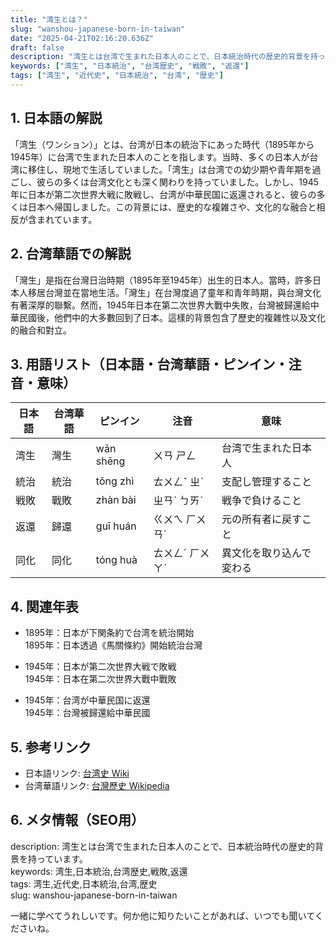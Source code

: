 ```yaml
---
title: "湾生とは？"
slug: "wanshou-japanese-born-in-taiwan"
date: "2025-04-21T02:16:20.636Z"
draft: false
description: "湾生とは台湾で生まれた日本人のことで、日本統治時代の歴史的背景を持っています。"
keywords: ["湾生", "日本統治", "台湾歴史", "戦敗", "返還"]
tags: ["湾生", "近代史", "日本統治", "台湾", "歴史"]
---
```


## 1. 日本語の解説  
「湾生（ワンション）」とは、台湾が日本の統治下にあった時代（1895年から1945年）に台湾で生まれた日本人のことを指します。当時、多くの日本人が台湾に移住し、現地で生活していました。「湾生」は台湾での幼少期や青年期を過ごし、彼らの多くは台湾文化とも深く関わりを持っていました。しかし、1945年に日本が第二次世界大戦に敗戦し、台湾が中華民国に返還されると、彼らの多くは日本へ帰国しました。この背景には、歴史的な複雑さや、文化的な融合と相反が含まれています。

## 2. 台湾華語での解説  
「灣生」是指在台灣日治時期（1895年至1945年）出生的日本人。當時，許多日本人移居台灣並在當地生活。「灣生」在台灣度過了童年和青年時期，與台灣文化有著深厚的聯繫。然而，1945年日本在第二次世界大戰中失敗，台灣被歸還給中華民國後，他們中的大多數回到了日本。這樣的背景包含了歷史的複雜性以及文化的融合和對立。

## 3. 用語リスト（日本語・台湾華語・ピンイン・注音・意味）  

| 日本語    | 台湾華語  | ピンイン | 注音   | 意味                   |
|----------|---------|--------|--------|----------------------|
| 湾生     | 灣生    | wān shēng | ㄨㄢ ㄕㄥ | 台湾で生まれた日本人      |
| 統治     | 統治    | tǒng zhì | ㄊㄨㄥˇ ㄓˋ | 支配し管理すること        |
| 戦敗     | 戰敗    | zhàn bài | ㄓㄢˋ ㄅㄞˋ | 戦争で負けること        |
| 返還     | 歸還    | guī huán | ㄍㄨㄟ ㄏㄨㄢˊ | 元の所有者に戻すこと    |
| 同化     | 同化    | tóng huà | ㄊㄨㄥˊ ㄏㄨㄚˋ | 異文化を取り込んで変わる |

## 4. 関連年表  

- 1895年：日本が下関条約で台湾を統治開始  
  1895年：日本透過《馬關條約》開始統治台灣

- 1945年：日本が第二次世界大戦で敗戦  
  1945年：日本在第二次世界大戰中戰敗

- 1945年：台湾が中華民国に返還  
  1945年：台灣被歸還給中華民國

## 5. 参考リンク  

- 日本語リンク: [台湾史 Wiki](https://ja.wikipedia.org/wiki/台湾の歴史)
- 台湾華語リンク: [台灣歷史 Wikipedia](https://zh.wikipedia.org/wiki/台灣歷史)

## 6. メタ情報（SEO用）  
description: 湾生とは台湾で生まれた日本人のことで、日本統治時代の歴史的背景を持っています。  
keywords: 湾生,日本統治,台湾歴史,戦敗,返還  
tags: 湾生,近代史,日本統治,台湾,歴史  
slug: wanshou-japanese-born-in-taiwan  

一緒に学べてうれしいです。何か他に知りたいことがあれば、いつでも聞いてくださいね。